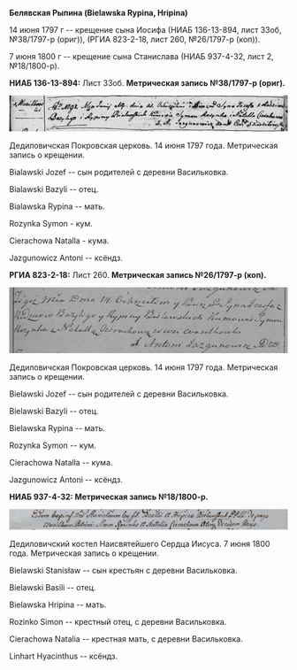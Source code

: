 **Белявская Рыпина (Bielawska Rypina, Hripina)**

14 июня 1797 г -- крещение сына Иосифа (НИАБ 136-13-894, лист 33об,
№38/1797-р (ориг)), (РГИА 823-2-18, лист 260, №26/1797-р (коп)).

7 июня 1800 г -- крещение сына Станислава (НИАБ 937-4-32, лист 2,
№18/1800-р).

**НИАБ 136-13-894:** Лист 33об. **Метрическая запись №38/1797-р
(ориг).**

![](./media/19787e35d0192890d9e3c5c0fef641e4d6fa118e.png)

Дедиловичская Покровская церковь. 14 июня 1797 года. Метрическая запись
о крещении.

Bialawski Jozef -- сын родителей с деревни Васильковка.

Bialawski Bazyli -- отец.

Bialawska Rypina -- мать.

Rozynka Symon - кум.

Cierachowa Natalla - кума.

Jazgunowicz Antoni -- ксёндз.

**РГИА 823-2-18:** Лист 260. **Метрическая запись №26/1797-р (коп).**

![](./media/edf9d59faa8425a1a4bf164505650a940412663d.png)

Дедиловичская Покровская церковь. 14 июня 1797 года. Метрическая запись
о крещении.

Bielawski Jozef -- сын родителей с деревни Васильковка.

Bielawski Bazyli -- отец.

Bielawska Rypina -- мать.

Rozynka Symon -- кум.

Cierachowa Natalla -- кума.

Jazgunowicz Antoni -- ксёндз.

**НИАБ 937-4-32: Метрическая запись №18/1800-р.**

![](./media/a3eb984de5471a37651df3c2bc7811a36d8b330a.png)

Дедиловичский костел Наисвятейшего Сердца Иисуса. 7 июня 1800 года.
Метрическая запись о крещении.

Bielawski Stanisław -- сын крестьян с деревни Васильковка.

Bielawski Basili -- отец.

Bielawska Hripina -- мать.

Rozinko Simon -- крестный отец, с деревни Васильковка.

Cierachowa Natalia -- крестная мать, с деревни Васильковка.

Linhart Hyacinthus -- ксёндз.
